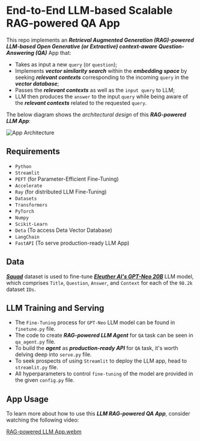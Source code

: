 # End-to-End LLM-based Scalable RAG-powered QA App

This repo implements an ***Retrieval Augmented Generation (RAG)-powered LLM-based Open Generative (or Extractive) context-aware Question-Answering (QA)*** App that:

- Takes as input a new `query` (or `question`);
- Implements ***vector similarity search*** within the ***embedding space*** by seeking ***relevant contexts*** corresponding to the incoming `query` in the ***vector database***;
- Passes the ***relevant contexts*** as well as the `input query` to LLM;
- LLM then produces the `answer` to the input `query` while being aware of the ***relevant contexts*** related to the requested `query`.

The below diagram shows the _architectural design_ of this ***RAG-powered LLM App***:

![App Architecture](https://github.com/fork123aniket/LLM-RAG-powered-QA-App/assets/92912434/0387ac34-c876-4987-9400-9c0b9acc2934)

## Requirements
- `Python`
- `Streamlit`
- `PEFT` (for Parameter-Efficient Fine-Tuning)
- `Accelerate`
- `Ray` (for distributed LLM Fine-Tuning)
- `Datasets`
- `Transformers`
- `PyTorch`
- `Numpy`
- `Scikit-Learn`
- `Deta` (To access Deta Vector Database)
- `LangChain`
- `FastAPI` (To serve production-ready LLM App)

## Data
[***Squad***](https://huggingface.co/datasets/squad/viewer/plain_text/train?row=0) dataset is used to fine-tune [***Eleuther AI's GPT-Neo 20B***](https://huggingface.co/EleutherAI/gpt-neox-20b) LLM model, which comprises `Title`, `Question`, `Answer`, and `Context` for each of the `98.2k` dataset `IDs`.

## LLM Training and Serving
- The `Fine-Tuning` process for `GPT-Neo` LLM model can be found in `finetune.py` file.
- The code to create ***RAG-powered LLM Agent*** for `QA` task can be seen in `qa_agent.py` file.
- To build the ***agent*** as ***production-ready API*** for `QA` task, it's worth delving deep into `serve.py` file.
- To seek prospects of using `Streamlit` to deploy the LLM app, head to `streamlit.py` file.
- All hyperparameters to control `fine-tuning` of the model are provided in the given `config.py` file.

## App Usage
To learn more about how to use this ***LLM RAG-powered QA App***, consider watching the following video:

[RAG-powered LLM App.webm](https://github.com/fork123aniket/LLM-RAG-powered-QA-App/assets/92912434/c003342c-c337-44d1-a29d-b6c554eaabf9)
